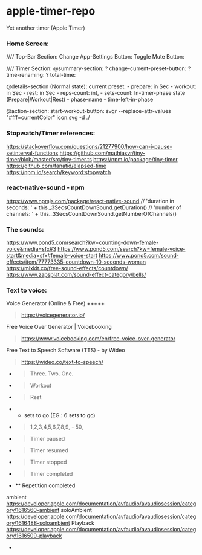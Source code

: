 # apple-timer-repo
Yet another timer (Apple Timer)

### Home Screen:

//// Top-Bar Section:
Change App-Settings Button:
Toggle Mute Button:

//// Timer Section:
@summary-section:
? change-current-preset-button:
? time-renaming:
? total-time:

@details-section (Normal state):
current preset:
    - prepare: in Sec
    - workout: in Sec
    - rest: in Sec
    - reps-count: int,
    - sets-count:
In-timer-phase state (Prepare|Workout|Rest)
    - phase-name
    - time-left-in-phase 
    
@action-section:
start-workout-button:
svgr --replace-attr-values "#fff=currentColor" icon.svg -d ./


### Stopwatch/Timer references:
https://stackoverflow.com/questions/21277900/how-can-i-pause-setinterval-functions
https://github.com/mathiasvr/tiny-timer/blob/master/src/tiny-timer.ts
https://npm.io/package/tiny-timer
https://github.com/fanatid/elapsed-time
https://npm.io/search/keyword:stopwatch


### react-native-sound - npm
https://www.npmjs.com/package/react-native-sound
// 'duration in seconds: ' + this._3SecsCountDownSound.getDuration()
// 'number of channels: ' + this._3SecsCountDownSound.getNumberOfChannels()


### The sounds:
https://www.pond5.com/search?kw=counting-down-female-voice&media=sfx#3
https://www.pond5.com/search?kw=female-voice-start&media=sfx#female-voice-start
https://www.pond5.com/sound-effects/item/77773335-countdown-10-seconds-woman
https://mixkit.co/free-sound-effects/countdown/
https://www.zapsplat.com/sound-effect-category/bells/


### Text to voice:
Voice Generator (Online & Free) +++++
> https://voicegenerator.io/

Free Voice Over Generator | Voicebooking
> https://www.voicebooking.com/en/free-voice-over-generator

Free Text to Speech Software (TTS) - by Wideo
> https://wideo.co/text-to-speech/


- > Three. Two. One.
- > Workout
- > Rest
- * sets to go (EG.: 6 sets to go)
- > 1,2,3,4,5,6,7,8,9, - 50,
- > Timer paused
- > Timer resumed
- > Timer stopped
- > Timer completed
- ** Repetition completed



ambient
https://developer.apple.com/documentation/avfaudio/avaudiosession/category/1616560-ambient
soloAmbient
https://developer.apple.com/documentation/avfaudio/avaudiosession/category/1616488-soloambient
Playback
https://developer.apple.com/documentation/avfaudio/avaudiosession/category/1616509-playback

+

